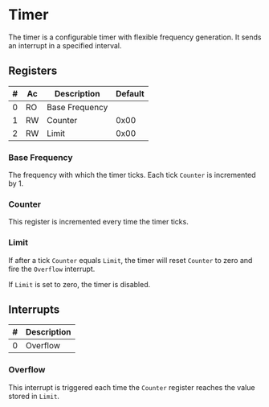 # Timer

The timer is a configurable timer with flexible frequency generation.
It sends an interrupt in a specified interval.

## Registers

| # | Ac | Description            | Default |
|---|----|------------------------|---------|
| 0 | RO | Base Frequency         |         |
| 1 | RW | Counter                |    0x00 |
| 2 | RW | Limit                  |    0x00 |

### Base Frequency 
The frequency with which the timer ticks.
Each tick `Counter` is incremented by 1.

### Counter
This register is incremented every time the timer ticks.

### Limit
If after a tick `Counter` equals `Limit`, the timer will
reset `Counter` to zero and fire the `Overflow` interrupt.

If `Limit` is set to zero, the timer is disabled.

## Interrupts

| # | Description |
|---|-------------|
| 0 | Overflow    |

### Overflow
This interrupt is triggered each time the `Counter` register
reaches the value stored in `Limit`.
